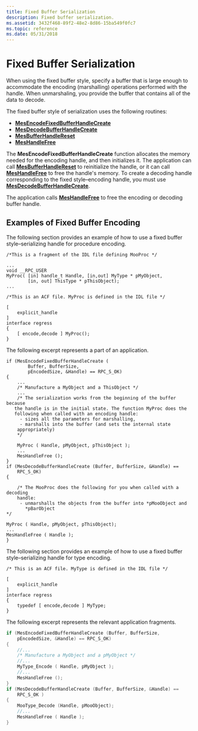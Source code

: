 ```yaml
---
title: Fixed Buffer Serialization
description: Fixed buffer serialization.
ms.assetid: 3432f468-89f2-48e2-8d86-15ba549f0fc7
ms.topic: reference
ms.date: 05/31/2018
---
```


# Fixed Buffer Serialization

When using the fixed buffer style, specify a buffer that is large enough to accommodate the encoding (marshalling) operations performed with the handle. When unmarshaling, you provide the buffer that contains all of the data to decode.

The fixed buffer style of serialization uses the following routines:

-   [**MesEncodeFixedBufferHandleCreate**](/windows/desktop/api/Midles/nf-midles-mesencodefixedbufferhandlecreate)
-   [**MesDecodeBufferHandleCreate**](/windows/desktop/api/Midles/nf-midles-mesdecodebufferhandlecreate)
-   [**MesBufferHandleReset**](/windows/desktop/api/Midles/nf-midles-mesbufferhandlereset)
-   [**MesHandleFree**](/windows/desktop/api/Midles/nf-midles-meshandlefree)

The **MesEncodeFixedBufferHandleCreate** function allocates the memory needed for the encoding handle, and then initializes it. The application can call [**MesBufferHandleReset**](/windows/desktop/api/Midles/nf-midles-mesbufferhandlereset) to reinitialize the handle, or it can call [**MesHandleFree**](/windows/desktop/api/Midles/nf-midles-meshandlefree) to free the handle's memory. To create a decoding handle corresponding to the fixed style–encoding handle, you must use [**MesDecodeBufferHandleCreate**](/windows/desktop/api/Midles/nf-midles-mesdecodebufferhandlecreate).

The application calls [**MesHandleFree**](/windows/desktop/api/Midles/nf-midles-meshandlefree) to free the encoding or decoding buffer handle.

## Examples of Fixed Buffer Encoding

The following section provides an example of how to use a fixed buffer style–serializing handle for procedure encoding.

``` syntax
/*This is a fragment of the IDL file defining MooProc */

...
void __RPC_USER
MyProc( [in] handle_t Handle, [in,out] MyType * pMyObject,
        [in, out] ThisType * pThisObject);
...

/*This is an ACF file. MyProc is defined in the IDL file */

[
    explicit_handle
]
interface regress
{
    [ encode,decode ] MyProc();
}
```

The following excerpt represents a part of an application.

``` syntax
if (MesEncodeFixedBufferHandleCreate (
        Buffer, BufferSize, 
        pEncodedSize, &Handle) == RPC_S_OK)
{
    ...
    /* Manufacture a MyObject and a ThisObject */
    ...
    /* The serialization works from the beginning of the buffer because 
   the handle is in the initial state. The function MyProc does the    
   following when called with an encoding handle:
     - sizes all the parameters for marshalling,
     - marshalls into the buffer (and sets the internal state 
    appropriately) 
    */

    MyProc ( Handle, pMyObject, pThisObject );
    ...
    MesHandleFree ();
}
if (MesDecodeBufferHandleCreate (Buffer, BufferSize, &Handle) ==
    RPC_S_OK)
{

    /* The MooProc does the following for you when called with a decoding 
    handle:
     - unmarshalls the objects from the buffer into *pMooObject and 
       *pBarObject
*/

MyProc ( Handle, pMyObject, pThisObject);
...
MesHandleFree ( Handle );
}
```

The following section provides an example of how to use a fixed buffer style–serializing handle for type encoding.

``` syntax
/* This is an ACF file. MyType is defined in the IDL file */

[    
    explicit_handle
]
interface regress
{
    typedef [ encode,decode ] MyType;
}
```

The following excerpt represents the relevant application fragments.


```C++
if (MesEncodeFixedBufferHandleCreate (Buffer, BufferSize, 
    pEncodedSize, &Handle) == RPC_S_OK)
{
    //...
    /* Manufacture a MyObject and a pMyObject */
    //...
    MyType_Encode ( Handle, pMyObject );
    //...
    MesHandleFree ();
}
if (MesDecodeBufferHandleCreate (Buffer, BufferSize, &Handle) ==
    RPC_S_OK )
{
    MooType_Decode (Handle, pMooObject);
    //...
    MesHandleFree ( Handle );
}
```



 

 





